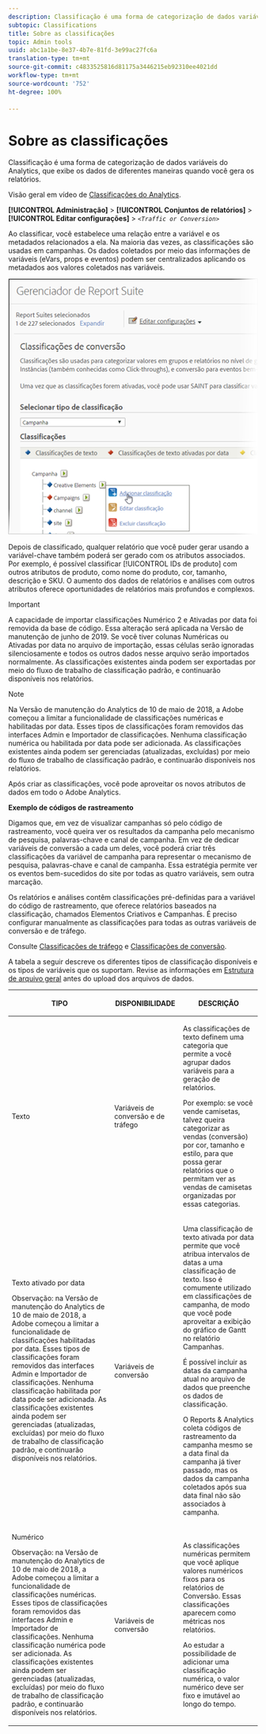 ```yaml
---
description: Classificação é uma forma de categorização de dados variáveis do Analytics, que exibe os dados de diferentes maneiras quando você gera os relatórios.
subtopic: Classifications
title: Sobre as classificações
topic: Admin tools
uuid: abc1a1be-8e37-4b7e-81fd-3e99ac27fc6a
translation-type: tm+mt
source-git-commit: c4833525816d81175a3446215eb92310ee4021dd
workflow-type: tm+mt
source-wordcount: '752'
ht-degree: 100%

---
```



# Sobre as classificações

Classificação é uma forma de categorização de dados variáveis do Analytics, que exibe os dados de diferentes maneiras quando você gera os relatórios.

Visão geral em vídeo de [Classificações do Analytics](https://video.tv.adobe.com/v/16853/?captions=por_br).

**[!UICONTROL Administração]** > **[!UICONTROL Conjuntos de relatórios]** > **[!UICONTROL Editar configurações]** > *`<Traffic or Conversion>`*

Ao classificar, você estabelece uma relação entre a variável e os metadados relacionados a ela. Na maioria das vezes, as classificações são usadas em campanhas. Os dados coletados por meio das informações de variáveis (eVars, props e eventos) podem ser centralizados aplicando os metadados aos valores coletados nas variáveis.

![Informações da etapa](assets/sub_class_create.png)

Depois de classificado, qualquer relatório que você puder gerar usando a variável-chave também poderá ser gerado com os atributos associados. Por exemplo, é possível classificar [!UICONTROL IDs de produto] com outros atributos de produto, como nome do produto, cor, tamanho, descrição e SKU. O aumento dos dados de relatórios e análises com outros atributos oferece oportunidades de relatórios mais profundos e complexos.

>[!IMPORTANT]
>
>A capacidade de importar classificações Numérico 2 e Ativadas por data foi removida da base de código. Essa alteração será aplicada na Versão de manutenção de junho de 2019. Se você tiver colunas Numéricas ou Ativadas por data no arquivo de importação, essas células serão ignoradas silenciosamente e todos os outros dados nesse arquivo serão importados normalmente. As classificações existentes ainda podem ser exportadas por meio do fluxo de trabalho de classificação padrão, e continuarão disponíveis nos relatórios.

>[!NOTE]
>
>Na Versão de manutenção do Analytics de 10 de maio de 2018, a Adobe começou a limitar a funcionalidade de classificações numéricas e habilitadas por data. Esses tipos de classificações foram removidos das interfaces Admin e Importador de classificações. Nenhuma classificação numérica ou habilitada por data pode ser adicionada. As classificações existentes ainda podem ser gerenciadas (atualizadas, excluídas) por meio do fluxo de trabalho de classificação padrão, e continuarão disponíveis nos relatórios.

Após criar as classificações, você pode aproveitar os novos atributos de dados em todo o Adobe Analytics.

**Exemplo de códigos de rastreamento**

Digamos que, em vez de visualizar campanhas só pelo código de rastreamento, você queira ver os resultados da campanha pelo mecanismo de pesquisa, palavras-chave e canal de campanha. Em vez de dedicar variáveis de conversão a cada um deles, você poderá criar três classificações da variável de campanha para representar o mecanismo de pesquisa, palavras-chave e canal de campanha. Essa estratégia permite ver os eventos bem-sucedidos do site por todas as quatro variáveis, sem outra marcação.

Os relatórios e análises contêm classificações pré-definidas para a variável do código de rastreamento, que oferece relatórios baseados na classificação, chamados Elementos Criativos e Campanhas. É preciso configurar manualmente as classificações para todas as outras variáveis de conversão e de tráfego.

Consulte [Classificações de tráfego](/help/admin/admin/c-traffic-variables/traffic-classifications.md) e [Classificações de conversão](https://docs.adobe.com/content/help/pt-BR/analytics/admin/admin-tools/conversion-variables/conversion-classifications.html).

A tabela a seguir descreve os diferentes tipos de classificação disponíveis e os tipos de variáveis que os suportam. Revise as informações em  [Estrutura de arquivo geral](/help/components/c-classifications2/c-classifications-importer/c-saint-data-files.md) antes do upload dos arquivos de dados.

<table id="table_279728C28D9C40EE832ACC9F211B5F17"> 
 <thead> 
  <tr> 
   <th colname="col1" class="entry"> <p>TIPO </p> </th> 
   <th colname="col2" class="entry"> <p>DISPONIBILIDADE </p> </th> 
   <th colname="col3" class="entry"> <p>DESCRIÇÃO </p> </th> 
  </tr> 
 </thead>
 <tbody> 
  <tr> 
   <td colname="col1"> <p> <span class="wintitle"> Texto</span> </p> </td> 
   <td colname="col2"> <p>Variáveis de conversão e de tráfego </p> </td> 
   <td colname="col3"> <p>As classificações de texto definem uma categoria que permite a você agrupar dados variáveis para a geração de relatórios. </p> <p>Por exemplo: se você vende camisetas, talvez queira categorizar as vendas (conversão) por cor, tamanho e estilo, para que possa gerar relatórios que o permitam ver as vendas de camisetas organizadas por essas categorias. </p> </td> 
  </tr> 
  <tr> 
   <td colname="col1"> <p> <span class="wintitle"> Texto ativado por data</span> </p> <p>Observação: na Versão de manutenção do Analytics de 10 de maio de 2018, a Adobe começou a limitar a funcionalidade de classificações habilitadas por data. Esses tipos de classificações foram removidos das interfaces Admin e Importador de classificações. Nenhuma classificação habilitada por data pode ser adicionada. As classificações existentes ainda podem ser gerenciadas (atualizadas, excluídas) por meio do fluxo de trabalho de classificação padrão, e continuarão disponíveis nos relatórios. </p> </td> 
   <td colname="col2"> <p>Variáveis de conversão </p> </td> 
   <td colname="col3"> <p>Uma classificação de texto ativada por data permite que você atribua intervalos de datas a uma classificação de texto. Isso é comumente utilizado em classificações de campanha, de modo que você pode aproveitar a exibição do gráfico de Gantt no relatório <span class="wintitle">Campanhas</span>. </p> <p>É possível incluir as datas da campanha atual no arquivo de dados que preenche os dados de classificação. </p> <p>O Reports &amp; Analytics coleta códigos de rastreamento da campanha mesmo se a data final da campanha já tiver passado, mas os dados da campanha coletados após sua data final não são associados à campanha. </p> </td> 
  </tr> 
  <tr> 
   <td colname="col1"> <p> <span class="wintitle"> Numérico</span> <p>Observação: na Versão de manutenção do Analytics de 10 de maio de 2018, a Adobe começou a limitar a funcionalidade de classificações numéricas. Esses tipos de classificações foram removidos das interfaces Admin e Importador de classificações. Nenhuma classificação numérica pode ser adicionada. As classificações existentes ainda podem ser gerenciadas (atualizadas, excluídas) por meio do fluxo de trabalho de classificação padrão, e continuarão disponíveis nos relatórios. </p> </p> </td> 
   <td colname="col2"> <p>Variáveis de conversão </p> </td> 
   <td colname="col3"> <p>As classificações numéricas permitem que você aplique valores numéricos fixos para os relatórios de <span class="wintitle">Conversão</span>. Essas classificações aparecem como métricas nos relatórios. </p> <p>Ao estudar a possibilidade de adicionar uma classificação <span class="wintitle">numérica</span>, o valor numérico deve ser fixo e imutável ao longo do tempo. </p> </td> 
  </tr> 
 </tbody> 
</table>

